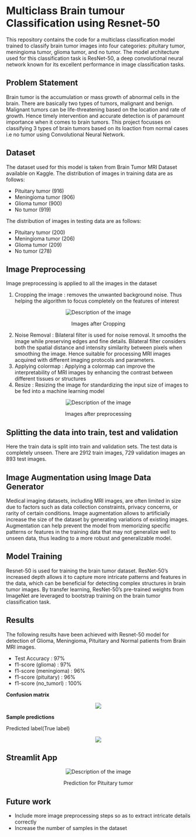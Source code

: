 
# **Multiclass Brain tumour Classification using Resnet-50**

This repository contains the code for a multiclass classification model trained to classify brain tumor images into four categories: pituitary tumor, meningioma tumor, glioma tumor, and no tumor. The model architecture used for this classification task is ResNet-50, a deep convolutional neural network known for its excellent performance in image classification tasks.

## **Problem Statement**

Brain tumor is the accumulation or mass growth of abnormal cells in the brain. There are basically two types of tumors, malignant and benign. Malignant tumors can be life-threatening based on the location and rate of growth. Hence timely intervention and accurate detection is of paramount importance when it comes to brain tumors. This project focusses on classifying 3 types of brain tumors based on its loaction from normal cases i.e no tumor using Convolutional Neural Network.

## **Dataset**
The dataset used for this model is taken from Brain Tumor MRI Dataset available on Kaggle. The distribution of images in training data are as follows:
- Pituitary tumor (916)
- Meningioma tumor (906)
- Glioma tumor (900)
- No tumor (919) 

The distribution of images in testing data are as follows:
- Pituitary tumor (200)
- Meningioma tumor (206)
- Glioma tumor (209)
- No tumor (278) 

## **Image Preprocessing**
Image preprocessing is applied to all the images in the dataset
1. Cropping the image : removes the unwanted background noise. Thus helping the algorithm to focus completely on the features of interest

<p align="center">
  <img src="https://github.com/saras56/Brain_Tumor_Detection_Multiclass/assets/115695360/5ce30227-f438-4fc2-bd25-8ee51f0c828b" alt="Description of the image">
</p>
<p align="center">
  Images after Cropping
</p>

2.	Noise Removal : Bilateral filter is used for noise removal. It smooths the image while preserving edges and fine details. Bilateral filter considers both the spatial distance and intensity similarity between pixels when smoothing the image. Hence suitable for processing MRI images acquired with different imaging protocols and parameters.
3.	Applying colormap : Applying a colormap can improve the interpretability of MRI images by enhancing the contrast between different tissues or structures
4.	Resize : Resizing the image for standardizing the input size of images to be fed into a machine learning model

<p align="center">
  <img src="https://github.com/saras56/Brain_Tumor_Detection_Multiclass/assets/115695360/0fc6573c-2c9e-43b6-afcc-cd61a2c7172c" alt="Description of the image">
</p>
<p align="center">
  Images after preprocessing
</p>


## **Splitting the data into train, test and validation**
Here the train data is split into train and validation sets. The test data is completely unseen. There are 2912 train images, 729 validation images an 893 test images.


## **Image Augmentation using Image Data Generator**
Medical imaging datasets, including MRI images, are often limited in size due to factors such as data collection constraints, privacy concerns, or rarity of certain conditions. Image augmentation allows to artificially increase the size of the dataset by generating variations of existing images. Augmentation can help prevent the model from memorizing specific patterns or features in the training data that may not generalize well to unseen data, thus leading to a more robust and generalizable model.

## **Model Training**

Resnet-50 is used for training the brain tumor dataset. ResNet-50’s increased depth allows it to capture more intricate patterns and features in the data, which can be beneficial for detecting complex structures in brain tumor images. By transfer learning, ResNet-50’s pre-trained weights from ImageNet are leveraged to bootstrap training on the brain tumor classification task. 

## **Results**
The following results have been achieved with Resnet-50 model for detection of Glioma, Meningioma, Pituitary and Normal patients from Brain MRI images.

- Test Accuracy      : 97%
- f1-score (glioma)  : 97%
- f1-score (meningioma) : 96%
- f1-score (pituitary) : 96%
- f1-score (no_tumorl) : 100%


**Confusion matrix**

<p align="center">
  <img src="https://github.com/saras56/Brain_Tumor_Detection_Multiclass/assets/115695360/98b38811-b4ef-4ad6-b3a1-d6a75b25219a">
</p>

**Sample predictions**

Predicted label(True label)

<p align="center">
  <img src="https://github.com/saras56/Brain_Tumor_Detection_Multiclass/assets/115695360/9dc134eb-2753-46ea-b081-2a9793c55e3d">
</p>

## **Streamlit App**

<p align="center">
  <img src="https://github.com/saras56/Brain_Tumor_Detection_Multiclass/assets/115695360/fe226ebe-d080-420b-83b7-c81e7ed37df7" alt="Description of the image">
</p>
<p align="center">
  Prediction for Pituitary tumor
</p>

## **Future work**
- Include more image preprocessing steps so as to extract intricate details correctly 
- Increase the number of samples in the dataset
